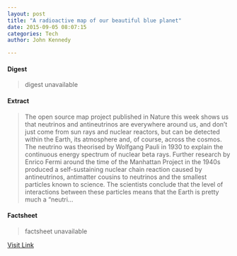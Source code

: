 ```yaml
---
layout: post
title: "A radioactive map of our beautiful blue planet"
date: 2015-09-05 08:07:15
categories: Tech
author: John Kennedy

---
```



#### Digest
>digest unavailable

#### Extract
>The open source map project published in Nature this week shows us that neutrinos and antineutrinos are everywhere around us, and don’t just come from sun rays and nuclear reactors, but can be detected within the Earth, its atmosphere and, of course, across the cosmos. The neutrino was theorised by Wolfgang Pauli in 1930 to explain the continuous energy spectrum of nuclear beta rays. Further research by Enrico Fermi around the time of the Manhattan Project in the 1940s produced a self-sustaining nuclear chain reaction caused by antineutrinos, antimatter cousins to neutrinos and the smallest particles known to science. The scientists conclude that the level of interactions between these particles means that the Earth is pretty much a “neutri...

#### Factsheet
>factsheet unavailable

[Visit Link](https://www.siliconrepublic.com/earth-science/2015/09/05/a-radioactive-map-of-our-beautiful-blue-planet)


